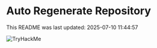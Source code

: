 # Auto Regenerate Repository

This README was last updated: 2025-07-10 11:44:57

 ![TryHackMe](https://tryhackme.com/badge/533634)